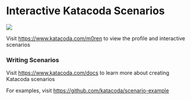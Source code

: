 # Interactive Katacoda Scenarios

[![](http://shields.katacoda.com/katacoda/m0ren/count.svg)](https://www.katacoda.com/m0ren "Get your profile on Katacoda.com")

Visit https://www.katacoda.com/m0ren to view the profile and interactive scenarios

### Writing Scenarios
Visit https://www.katacoda.com/docs to learn more about creating Katacoda scenarios

For examples, visit https://github.com/katacoda/scenario-example

